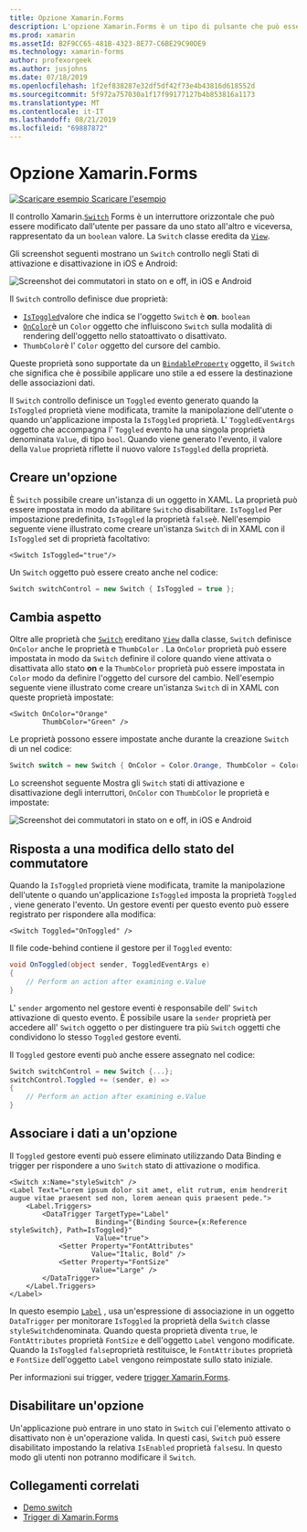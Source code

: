 ```yaml
---
title: Opzione Xamarin.Forms
description: L'opzione Xamarin.Forms è un tipo di pulsante che può essere modificato dall'utente per passare da uno stato all'altro. Questo articolo illustra come usare la classe Switch per visualizzare un elemento dell'interfaccia utente di attivazione/disattivazione.
ms.prod: xamarin
ms.assetId: B2F9CC65-481B-4323-8E77-C6BE29C90DE9
ms.technology: xamarin-forms
author: profexorgeek
ms.author: jusjohns
ms.date: 07/18/2019
ms.openlocfilehash: 1f2ef838287e32df5df42f73e4b43816d618552d
ms.sourcegitcommit: 5f972a757030a1f17f99177127b4b853816a1173
ms.translationtype: MT
ms.contentlocale: it-IT
ms.lasthandoff: 08/21/2019
ms.locfileid: "69887872"
---
```

# <a name="xamarinforms-switch"></a>Opzione Xamarin.Forms

[![Scaricare esempio](~/media/shared/download.png) Scaricare l'esempio](https://docs.microsoft.com/samples/xamarin/xamarin-forms-samples/userinterface-switchdemos/)

Il controllo Xamarin.[`Switch`](xref:Xamarin.Forms.Switch) Forms è un interruttore orizzontale che può essere modificato dall'utente per passare da uno stato all'altro e viceversa, rappresentato da un `boolean` valore. La `Switch` classe eredita da [`View`](xref:Xamarin.Forms.View).

Gli screenshot seguenti mostrano un `Switch` controllo negli Stati di attivazione e disattivazione in iOS e Android:

![Screenshot dei commutatori in stato on e off, in iOS e Android](switch-images/switch-states-default.png "Switch in iOS e Android")

Il `Switch` controllo definisce due proprietà:

* [`IsToggled`](xref:Xamarin.Forms.Switch.IsToggled)valore che indica se l'oggetto `Switch` è **on**. `boolean`
* [`OnColor`](xref:Xamarin.Forms.Switch.OnColor)è un `Color` oggetto che influiscono `Switch` sulla modalità di rendering dell'oggetto nello statoattivato o disattivato.
* `ThumbColor`è l' `Color` oggetto del cursore del cambio.

Queste proprietà sono supportate da un [`BindableProperty`](xref:Xamarin.Forms.BindableProperty) oggetto, il `Switch` che significa che è possibile applicare uno stile a ed essere la destinazione delle associazioni dati.

Il `Switch` controllo definisce un `Toggled` evento generato quando la `IsToggled` proprietà viene modificata, tramite la manipolazione dell'utente o quando un'applicazione imposta la `IsToggled` proprietà. L' `ToggledEventArgs` oggetto che accompagna l' `Toggled` evento ha una singola proprietà denominata `Value`, di tipo `bool`. Quando viene generato l'evento, il valore della `Value` proprietà riflette il nuovo valore `IsToggled` della proprietà.

## <a name="create-a-switch"></a>Creare un'opzione

È `Switch` possibile creare un'istanza di un oggetto in XAML. La proprietà può essere impostata in modo da abilitare `Switch`o disabilitare. `IsToggled` Per impostazione predefinita, `IsToggled` la proprietà `false`è. Nell'esempio seguente viene illustrato come creare un'istanza `Switch` di in XAML con il `IsToggled` set di proprietà facoltativo:

```xaml
<Switch IsToggled="true"/>
```

Un `Switch` oggetto può essere creato anche nel codice:

```csharp
Switch switchControl = new Switch { IsToggled = true };
```

## <a name="switch-appearance"></a>Cambia aspetto

Oltre alle proprietà che [`Switch`](xref:Xamarin.Forms.Switch) ereditano [`View`](xref:Xamarin.Forms.View) dalla classe, `Switch` definisce `OnColor` anche le proprietà e `ThumbColor` . La `OnColor` proprietà può essere impostata in modo da `Switch` definire il colore quando viene attivata o disattivata allo stato **on** e la `ThumbColor` proprietà può essere impostata in `Color` modo da definire l'oggetto del cursore del cambio. Nell'esempio seguente viene illustrato come creare un'istanza `Switch` di in XAML con queste proprietà impostate:

```xaml
<Switch OnColor="Orange"
        ThumbColor="Green" />
```

Le proprietà possono essere impostate anche durante la creazione `Switch` di un nel codice:

```csharp
Switch switch = new Switch { OnColor = Color.Orange, ThumbColor = Color.Green };
```

Lo screenshot seguente Mostra gli `Switch` stati di attivazione e disattivazione degli interruttori, `OnColor` con `ThumbColor` le proprietà e impostate:

![Screenshot dei commutatori in stato on e off, in iOS e Android](switch-images/switch-states-colors.png "Switch in iOS e Android")

## <a name="respond-to-a-switch-state-change"></a>Risposta a una modifica dello stato del commutatore

Quando la `IsToggled` proprietà viene modificata, tramite la manipolazione dell'utente o quando un'applicazione `IsToggled` imposta la proprietà `Toggled` , viene generato l'evento. Un gestore eventi per questo evento può essere registrato per rispondere alla modifica:

```xaml
<Switch Toggled="OnToggled" />
```

Il file code-behind contiene il gestore per il `Toggled` evento:

```csharp
void OnToggled(object sender, ToggledEventArgs e)
{
    // Perform an action after examining e.Value
}
```

L' `sender` argomento nel gestore eventi è responsabile dell' `Switch` attivazione di questo evento. È possibile usare la `sender` proprietà per accedere all' `Switch` oggetto o per distinguere tra più `Switch` oggetti che condividono lo stesso `Toggled` gestore eventi.

Il `Toggled` gestore eventi può anche essere assegnato nel codice:

```csharp
Switch switchControl = new Switch {...};
switchControl.Toggled += (sender, e) =>
{
    // Perform an action after examining e.Value
}
```

## <a name="data-bind-a-switch"></a>Associare i dati a un'opzione

Il `Toggled` gestore eventi può essere eliminato utilizzando Data Binding e trigger per rispondere a uno `Switch` stato di attivazione o modifica.

```xaml
<Switch x:Name="styleSwitch" />
<Label Text="Lorem ipsum dolor sit amet, elit rutrum, enim hendrerit augue vitae praesent sed non, lorem aenean quis praesent pede.">
    <Label.Triggers>
        <DataTrigger TargetType="Label"
                     Binding="{Binding Source={x:Reference styleSwitch}, Path=IsToggled}"
                     Value="true">
            <Setter Property="FontAttributes"
                    Value="Italic, Bold" />
            <Setter Property="FontSize"
                    Value="Large" />
        </DataTrigger>
    </Label.Triggers>
</Label>
```

In questo esempio [`Label`](xref:Xamarin.Forms.Label) , usa un'espressione di associazione in un oggetto `DataTrigger` per monitorare `IsToggled` la proprietà della `Switch` classe `styleSwitch`denominata. Quando questa proprietà diventa `true`, le `FontAttributes` proprietà `FontSize` e dell'oggetto `Label` vengono modificate. Quando la `IsToggled` `false`proprietà restituisce, le `FontAttributes` proprietà e `FontSize` dell'oggetto `Label` vengono reimpostate sullo stato iniziale.

Per informazioni sui trigger, vedere [trigger Xamarin.Forms](~/xamarin-forms/app-fundamentals/triggers.md).

## <a name="disable-a-switch"></a>Disabilitare un'opzione

Un'applicazione può entrare in uno stato in `Switch` cui l'elemento attivato o disattivato non è un'operazione valida. In questi casi, `Switch` può essere disabilitato impostando la relativa `IsEnabled` proprietà `false`su. In questo modo gli utenti non potranno modificare il `Switch`.

## <a name="related-links"></a>Collegamenti correlati

* [Demo switch](https://docs.microsoft.com/samples/xamarin/xamarin-forms-samples/userinterface-switchdemos/)
* [Trigger di Xamarin.Forms](~/xamarin-forms/app-fundamentals/triggers.md)
